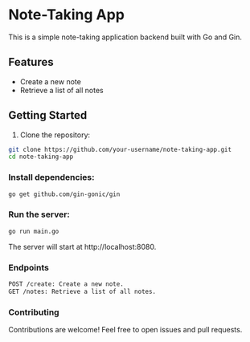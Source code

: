 # Note-Taking App

This is a simple note-taking application backend built with Go and Gin.

## Features

- Create a new note
- Retrieve a list of all notes

## Getting Started

1. Clone the repository:

```bash
git clone https://github.com/your-username/note-taking-app.git
cd note-taking-app
```

### Install dependencies:
```bash
go get github.com/gin-gonic/gin
```

### Run the server:
```bash
go run main.go
```
The server will start at http://localhost:8080.

### Endpoints
```bash
POST /create: Create a new note.
GET /notes: Retrieve a list of all notes.
```

### Contributing
Contributions are welcome! Feel free to open issues and pull requests.